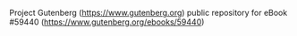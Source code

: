 Project Gutenberg (https://www.gutenberg.org) public repository for
eBook #59440 (https://www.gutenberg.org/ebooks/59440)
